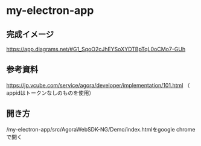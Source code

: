 # my-electron-app

## 完成イメージ
https://app.diagrams.net/#G1_SqoO2cJhEYSoXYDTBpTqL0oCMo7-GUh

## 参考資料
https://jp.vcube.com/service/agora/developer/implementation/101.html
（ appidはトークンなしのものを使用）

## 開き方
/my-electron-app/src/AgoraWebSDK-NG/Demo/index.htmlをgoogle chromeで開く
